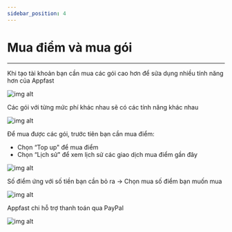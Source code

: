 ```yaml
---
sidebar_position: 4
---
```


# Mua điểm và mua gói

---

Khi tạo tài khoản bạn  cần mua các gói cao hơn để sửa dụng nhiều tính năng hơn của Appfast

![img alt](/img/start/points/200507-huong-dan-mua-diem-va-mua-goi-01.jpg)

Các gói với từng mức phí khác nhau sẽ có các tính năng khác nhau

![img alt](/img/start/points/200507-huong-dan-mua-diem-va-mua-goi-02.jpg)

Để mua được các gói, trước tiên bạn cần mua điểm:
- Chọn “Top up" để mua điểm
- Chọn “Lịch sử" để xem lịch sử các giao dịch mua điểm gần đây

![img alt](/img/start/points/200507-huong-dan-mua-diem-va-mua-goi-03.jpg)

Số điểm ứng với số tiền bạn cần bỏ ra -> Chọn mua số điểm bạn muốn mua

![img alt](/img/start/points/200507-huong-dan-mua-diem-va-mua-goi-04.jpg)

Appfast chi hỗ trợ thanh toán qua PayPal

![img alt](/img/start/points/200507-huong-dan-mua-diem-va-mua-goi-05.jpg)
